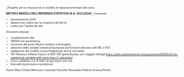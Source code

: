 <span style="font-size:0.5em;">
_Progetto per la creazione di un modello di regressione lineare del corso 

__METODI E MODELLI DELL'INFERENZA STATISTICA (A.A. 2023/2024)___
</span>
Contenuto:
- presentazione LaTeX
- dataset con codice per la creazione del file txt
- codice per l'analisi dei dati

Strumenti utilizzati:
- visualizzazione dati
- ANOVA non parametrica
- rimozione dei punti influenti (outliers e leverages)
- selezione delle variabili (stepwise backward and forward selection with BIC e AIC)
- validazione del modello (omoschedasticità, test di normalità)
- VIF (Variance Inflation Factor) e GVIF (VIF generalizzato, per maggiori dettagli https://stats.stackexchange.com/questions/430412/vif-for-categorical-variable-with-more-than-2-categories)
- Cross-validation con K fold e di tipo leave-one-out
- Intervalli di previsione e predizione

Autori:
Maria Chiara Menicucci
Leonardo Pascotto
Alessandro Pedone
Arianna Perotti
